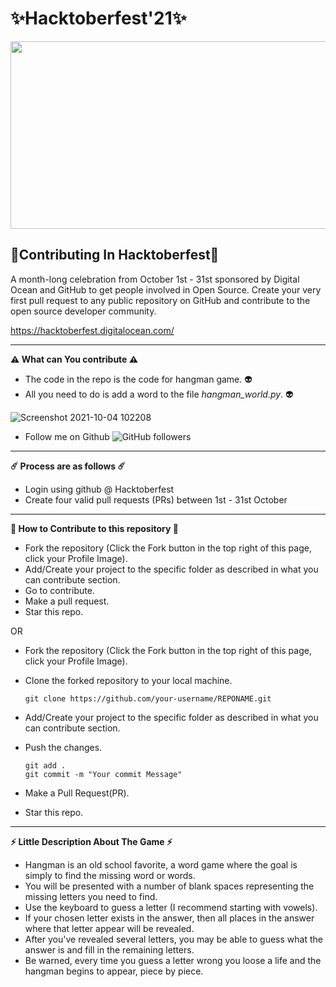 # ✨Hacktoberfest'21✨

<p align="center">
  <img width="700" height="300" src="https://hacktoberfest.digitalocean.com/_nuxt/img/logo-hacktoberfest-full.f42e3b1.svg">
</p>


## 🌟Contributing In Hacktoberfest🌟

A month-long celebration from October 1st - 31st sponsored by Digital Ocean and GitHub to get people involved in Open Source. Create your very first pull request to any public repository on GitHub and contribute to the open source developer community.

https://hacktoberfest.digitalocean.com/

----

**⚠️ What can You contribute ⚠️**

- The code in the repo is the code for hangman game. 👽
- All you need to do is add a word to the file *hangman_world.py*. 👽

![Screenshot 2021-10-04 102208](https://user-images.githubusercontent.com/68421513/135796197-0012de52-33c9-4ac0-a149-2592f26556e4.jpg)
- Follow me on Github 
![GitHub followers](https://img.shields.io/github/followers/slayk?style=social)

----

**☄️ Process are as follows ☄️**

- Login using github @ Hacktoberfest
- Create four valid pull requests (PRs) between 1st - 31st October

----

**💫 How to Contribute to this repository 💫**

- Fork the repository (Click the Fork button in the top right of this page, click your Profile Image).
- Add/Create your project to the specific folder as described in what you can contribute section.
- Go to contribute.
- Make a pull request.
- Star this repo.

OR

- Fork the repository (Click the Fork button in the top right of this page, click your Profile Image).
- Clone the forked repository to your local machine.

      git clone https://github.com/your-username/REPONAME.git
                                                                                                                   
- Add/Create your project to the specific folder as described in what you can contribute section.
- Push the changes.

      git add .
      git commit -m "Your commit Message"

- Make a Pull Request(PR).
- Star this repo.

---

**⚡ Little Description About The Game ⚡**

- Hangman is an old school favorite, a word game where the goal is simply to find the missing word or words. 
- You will be presented with a number of blank spaces representing the missing letters you need to find. 
- Use the keyboard to guess a letter (I recommend starting with vowels). 
- If your chosen letter exists in the answer, then all places in the answer where that letter appear will be revealed. 
- After you've revealed several letters, you may be able to guess what the answer is and fill in the remaining letters. 
- Be warned, every time you guess a letter wrong you loose a life and the hangman begins to appear, piece by piece.


